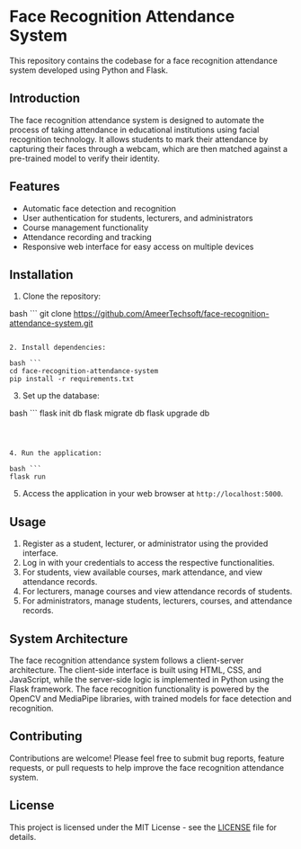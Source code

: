 # Face Recognition Attendance System

This repository contains the codebase for a face recognition attendance system developed using Python and Flask.

## Introduction

The face recognition attendance system is designed to automate the process of taking attendance in educational institutions using facial recognition technology. It allows students to mark their attendance by capturing their faces through a webcam, which are then matched against a pre-trained model to verify their identity.

## Features

- Automatic face detection and recognition
- User authentication for students, lecturers, and administrators
- Course management functionality
- Attendance recording and tracking
- Responsive web interface for easy access on multiple devices

## Installation

1. Clone the repository:

bash ```
git clone https://github.com/AmeerTechsoft/face-recognition-attendance-system.git
```

2. Install dependencies:

bash ```
cd face-recognition-attendance-system
pip install -r requirements.txt
```


3. Set up the database:

bash ```
flask init db
flask migrate db
flask upgrade db
```



4. Run the application:

bash ```
flask run
```


5. Access the application in your web browser at `http://localhost:5000`.

## Usage

1. Register as a student, lecturer, or administrator using the provided interface.
2. Log in with your credentials to access the respective functionalities.
3. For students, view available courses, mark attendance, and view attendance records.
4. For lecturers, manage courses and view attendance records of students.
5. For administrators, manage students, lecturers, courses, and attendance records.

## System Architecture

The face recognition attendance system follows a client-server architecture. The client-side interface is built using HTML, CSS, and JavaScript, while the server-side logic is implemented in Python using the Flask framework. The face recognition functionality is powered by the OpenCV and MediaPipe libraries, with trained models for face detection and recognition.

## Contributing

Contributions are welcome! Please feel free to submit bug reports, feature requests, or pull requests to help improve the face recognition attendance system.

## License

This project is licensed under the MIT License - see the [LICENSE](LICENSE) file for details.